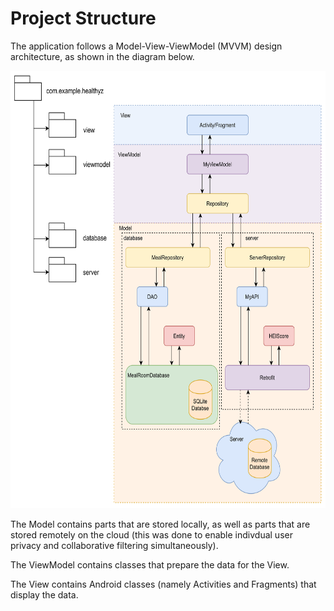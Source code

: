 # Project Structure

The application follows a Model-View-ViewModel (MVVM) design architecture, as shown in the diagram below. 

<img src="/images/MVVM Structure.png" height=700>

The Model contains parts that are stored locally, as well as parts that are stored remotely on the cloud (this was done to enable indivdual user privacy and collaborative filtering simultaneously).

The ViewModel contains classes that prepare the data for the View. 

The View contains Android classes (namely Activities and Fragments) that display the data.
